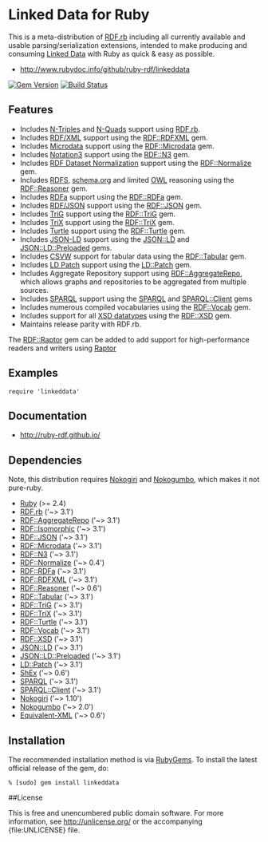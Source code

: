 # Linked Data for Ruby

This is a meta-distribution of [RDF.rb][] including all currently available
and usable parsing/serialization extensions, intended to make producing and
consuming [Linked Data][] with Ruby as quick & easy as possible.

* <http://www.rubydoc.info/github/ruby-rdf/linkeddata>

[![Gem Version](https://badge.fury.io/rb/linkeddata.png)](http://badge.fury.io/rb/linkeddata)
[![Build Status](https://travis-ci.org/ruby-rdf/linkeddata.png?branch=master)](https://travis-ci.org/ruby-rdf/linkeddata)

## Features

* Includes [N-Triples][] and [N-Quads][] support using [RDF.rb][].
* Includes [RDF/XML][] support using the [RDF::RDFXML][] gem.
* Includes [Microdata][] support using the [RDF::Microdata][] gem.
* Includes [Notation3][] support using the [RDF::N3][] gem.
* Includes [RDF Dataset Normalization][Normalization] support using the [RDF::Normalize][] gem.
* Includes  [RDFS][], [schema.org][] and limited [OWL][] reasoning using the [RDF::Reasoner][] gem.
* Includes [RDFa][] support using the [RDF::RDFa][] gem.
* Includes [RDF/JSON][] support using the [RDF::JSON][] gem.
* Includes [TriG][] support using the [RDF::TriG][] gem.
* Includes [TriX][] support using the [RDF::TriX][] gem.
* Includes [Turtle][] support using the [RDF::Turtle][] gem.
* Includes [JSON-LD][] support using the [JSON::LD][] and [JSON::LD::Preloaded] gems.
* Includes [CSVW][] support for tabular data using the [RDF::Tabular][] gem.
* Includes [LD Patch][] support using the [LD::Patch][] gem.
* Includes Aggregate Repository support using [RDF::AggregateRepo][], which allows graphs and repositories to be aggregated from multiple sources.
* Includes [SPARQL][] support using the [SPARQL][SPARQL gem] and [SPARQL::Client][] gems
* Includes numerous compiled vocabularies using the [RDF::Vocab][] gem.
* Includes support for all [XSD datatypes][] using the [RDF::XSD][] gem.
* Maintains release parity with RDF.rb.

The [RDF::Raptor][] gem can be added to add support for high-performance readers and writers using [Raptor][]
## Examples

    require 'linkeddata'

## Documentation

* <http://ruby-rdf.github.io/>

## Dependencies
Note, this distribution requires [Nokogiri][] and [Nokogumbo][], which makes it not pure-ruby.

* [Ruby](https://www.ruby-lang.org/en/) (>= 2.4)
* [RDF.rb][] ('~> 3.1')
* [RDF::AggregateRepo][] ('~> 3.1')
* [RDF::Isomorphic][] ('~> 3.1')
* [RDF::JSON][] ('~> 3.1')
* [RDF::Microdata][] ('~> 3.1')
* [RDF::N3][] ('~> 3.1')
* [RDF::Normalize][] ('~> 0.4')
* [RDF::RDFa][] ('~> 3.1')
* [RDF::RDFXML][] ('~> 3.1')
* [RDF::Reasoner][] ('~> 0.6')
* [RDF::Tabular][] ('~> 3.1')
* [RDF::TriG][] ('~> 3.1')
* [RDF::TriX][] ('~> 3.1')
* [RDF::Turtle][] ('~> 3.1')
* [RDF::Vocab][] ('~> 3.1')
* [RDF::XSD][] ('~> 3.1')
* [JSON::LD][] ('~> 3.1')
* [JSON::LD::Preloaded][] ('~> 3.1')
* [LD::Patch][] ('~> 3.1')
* [ShEx][ShEx gem] ('~> 0.6')
* [SPARQL][SPARQL gem] ('~> 3.1')
* [SPARQL::Client][] ('~> 3.1')
* [Nokogiri][] ('~> 1.10')
* [Nokogumbo][] ('~> 2.0')
* [Equivalent-XML](http://rubygems.org/gems/equivalent-xml) ('~> 0.6')

## Installation

The recommended installation method is via [RubyGems](http://rubygems.org/).
To install the latest official release of the gem, do:

    % [sudo] gem install linkeddata

##License

This is free and unencumbered public domain software. For more information,
see <http://unlicense.org/> or the accompanying {file:UNLICENSE} file.

[RDF.rb]:             http://www.rubydoc.info/github/ruby-rdf/rdf
[RDF::AggregateRepo]: http://www.rubydoc.info/github/ruby-rdf/rdf-aggregate-repo
[RDF::Isomorphic]:    http://www.rubydoc.info/github/ruby-rdf/rdf-isomorphic
[RDF::JSON]:          http://www.rubydoc.info/github/ruby-rdf/rdf-json
[RDF::Microdata]:     http://www.rubydoc.info/github/ruby-rdf/rdf-microdata
[RDF::N3]:            http://www.rubydoc.info/github/ruby-rdf/rdf-n3
[RDF::Normalize]:     http://www.rubydoc.info/github/ruby-rdf/rdf-normalize
[RDF::Raptor]:        http://www.rubydoc.info/github/ruby-rdf/rdf-raptor
[RDF::RDFa]:          http://www.rubydoc.info/github/ruby-rdf/rdf-rdfa
[RDF::RDFXML]:        http://www.rubydoc.info/github/ruby-rdf/rdf-rdfxml
[RDF::Reasoner]:      http://www.rubydoc.info/github/ruby-rdf/rdf-reasoner
[RDF::Tabular]:       http://www.rubydoc.info/github/ruby-rdf/rdf-tabular
[RDF::TriG]:          http://www.rubydoc.info/github/ruby-rdf/rdf-trig
[RDF::TriX]:          http://www.rubydoc.info/github/ruby-rdf/rdf-trix
[RDF::Turtle]:        http://www.rubydoc.info/github/ruby-rdf/rdf-turtle
[RDF::Vocab]:         http://www.rubydoc.info/github/ruby-rdf/rdf-vocab
[RDF::XSD]:           http://www.rubydoc.info/github/ruby-rdf/rdf-xsd
[JSON::LD]:           http://www.rubydoc.info/github/ruby-rdf/json-ld
[JSON::LD::Preloaded]: http://www.rubydoc.info/github/ruby-rdf/json-ld-preloaded
[LD::Patch]:          http://www.rubydoc.info/github/ruby-rdf/ld-patch
[ShEx gem]:           http://www.rubydoc.info/github/ruby-rdf/shex
[SPARQL gem]:         http://www.rubydoc.info/github/ruby-rdf/sparql
[SPARQL::Client]:     http://www.rubydoc.info/github/ruby-rdf/sparql-client

[Linked Data]:        http://linkeddata.org/
[CSVW]:               https://www.w3.org/standards/techs/csv#w3c_all
[JSON-LD]:            http://www.w3.org/TR/json-ld/ "JSON-LD 1.1"
[LD Patch]:           http://www.w3.org/TR/ldpatch/ "LD Patch"
[Microdata]:          http://www.w3.org/TR/microdata-rdf/ "Microdata to RDF"
[N-Quads]:            http://www.w3.org/TR/n-quads/ "N-Quads"
[N-Triples]:          http://www.w3.org/TR/n-triples/ "N-Triples"
[Nokogiri]:           http://rubygems.org/gems/nokogiri
[Nokogumbo]:          http://rubygems.org/gems/nokogumbo
[Normalization]:      https://json-ld.github.io/normalization/spec/ "RDF Dataset Normalization"
[Notation3]:          https://www.w3.org/TeamSubmission/n3/
[OWL]:                http://www.w3.org/TR/owl2-overview/
[Raptor]:   http://librdf.org/raptor/
[RDF/JSON]:           https://dvcs.w3.org/hg/rdf/raw-file/default/rdf-json/index.html
[RDF/XML]:            http://www.w3.org/TR/rdf-syntax-grammar/
[RDFa]:               http://www.w3.org/TR/rdfa-core/
[RDFS]:               http://www.w3.org/TR/rdf11-mt/
[schema.org]:         http://schema.org/
[ShEx]:               http://shex.io/shex-semantics/
[SPARQL]:             http://www.w3.org/TR/sparql11-overview/
[TriG]:               http://www.w3.org/TR/trig/
[TriX]:               http://www.w3.org/2004/03/trix/
[Turtle]:             http://www.w3.org/TR/turtle/
[XSD Datatypes]: http://www.w3.org/TR/2004/REC-xmlschema-2-20041028/#built-in-datatypes